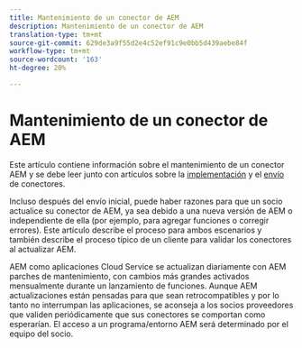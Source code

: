 ```yaml
---
title: Mantenimiento de un conector de AEM
description: Mantenimiento de un conector de AEM
translation-type: tm+mt
source-git-commit: 629de3a9f55d2e4c52ef91c9e0bb5d439aebe84f
workflow-type: tm+mt
source-wordcount: '163'
ht-degree: 20%

---
```



Mantenimiento de un conector de AEM
============================

Este artículo contiene información sobre el mantenimiento de un conector AEM y se debe leer junto con artículos sobre la [implementación](implement.md) y el [envío](submit.md) de conectores.

Incluso después del envío inicial, puede haber razones para que un socio actualice su conector de AEM, ya sea debido a una nueva versión de AEM o independiente de ella (por ejemplo, para agregar funciones o corregir errores). Este artículo describe el proceso para ambos escenarios y también describe el proceso típico de un cliente para validar los conectores al actualizar AEM.

AEM como aplicaciones Cloud Service se actualizan diariamente con AEM parches de mantenimiento, con cambios más grandes activados mensualmente durante un lanzamiento de funciones. Aunque AEM actualizaciones están pensadas para que sean retrocompatibles y por lo tanto no interrumpan las aplicaciones, se aconseja a los socios proveedores que validen periódicamente que sus conectores se comportan como esperarían. El acceso a un programa/entorno AEM será determinado por el equipo del socio.